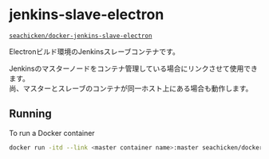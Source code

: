 # jenkins-slave-electron

[`seachicken/docker-jenkins-slave-electron`](https://hub.docker.com/r/seachicken/docker-jenkins-slave-electron/)

Electronビルド環境のJenkinsスレーブコンテナです。

Jenkinsのマスターノードをコンテナ管理している場合にリンクさせて使用できます。  
尚、マスターとスレーブのコンテナが同一ホスト上にある場合も動作します。

## Running
To run a Docker container
```sh
docker run -itd --link <master container name>:master seachicken/docker-jenkins-slave-electron <secret> <slave name>
```
